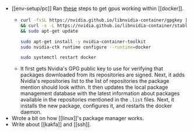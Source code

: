 - [[env-setup/pc]] Ran [these](https://stackoverflow.com/a/77269071) steps to get gpus working within [[docker]].
	- ```bash
	  curl -fsSL https://nvidia.github.io/libnvidia-container/gpgkey |sudo gpg --dearmor -o /usr/share/keyrings/nvidia-container-toolkit-keyring.gpg \
	  && curl -s -L https://nvidia.github.io/libnvidia-container/stable/deb/nvidia-container-toolkit.list | sed 's#deb https://#deb [signed-by=/usr/share/keyrings/nvidia-container-toolkit-keyring.gpg] https://#g' | sudo tee /etc/apt/sources.list.d/nvidia-container-toolkit.list \
	  && sudo apt-get update
	  
	  sudo apt-get install -y nvidia-container-toolkit
	  sudo nvidia-ctk runtime configure --runtime=docker
	  
	  sudo systemctl restart docker
	  ```
	- It first gets Nvidia's GPG public key to use for verifying that packages downloaded from its repositories are signed. Next, it adds Nvidia's repositories list to the list of repositories the package mention should look within. It then updates the local package management database with the latest information about packages available in the repositories mentioned in the `.list` files. Next, it installs the new package, configures it, and restarts the docker daemon.
- Wrote a bit on how [[linux]]'s package manager works.
- Write about [[kakfa]] and [[ssh]].